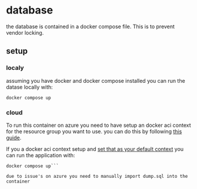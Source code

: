 # database
the database is contained in a docker compose file. This is to prevent vendor locking.


## setup

### localy
assuming you have docker and docker compose installed you can run the datase locally with:
```
docker compose up
```

### cloud
To run this container on azure you need to have setup an docker aci context for the resource group you want to use. 
you can do this by following [this guide](https://docs.docker.com/cloud/aci-integration/#sign-in-to-azure).

If you a docker aci context setup and [set that as your default context](https://docs.docker.com/cloud/aci-integration/#running-compose-applications) 
you can run the application with:
```
docker compose up```

due to issue's on azure you need to manually import dump.sql into the container